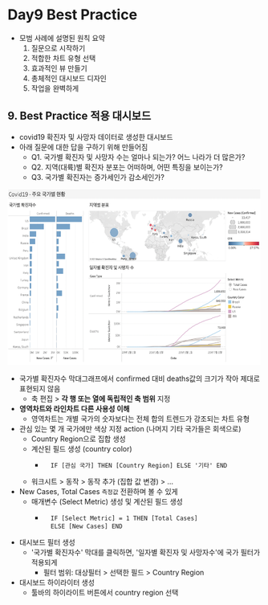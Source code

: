 # Day9 Best Practice

- 모범 사례에 설명된 원칙 요약
	1. 질문으로 시작하기
	2. 적합한 차트 유형 선택	
	3. 효과적인 뷰 만들기
	4. 총체적인 대시보드 디자인
	5. 작업을 완벽하게

## 9. Best Practice 적용 대시보드
- covid19 확진자 및 사망자 데이터로 생성한 대시보드
- 아래 질문에 대한 답을 구하기 위해 만들어짐
	- Q1. 국가별 확진자 및 사망자 수는 얼마나 되는가? 어느 나라가 더 많은가?
	- Q2. 지역(대륙)별 확진자 분포는 어떠하며, 어떤 특징을 보이는가?
	- Q3. 국가별 확진자는 증가세인가 감소세인가?

<img src="01. best practice.png" width="600" height="350">

- 국가별 확진자수 막대그래프에서 confirmed 대비 deaths값의 크기가 작아 제대로 표현되지 않음
	- 축 편집 > **각 행 또는 열에 독립적인 축 범위** 지정
- **영역차트와 라인차트 다른 사용성 이해**
	- 영역차트는 개별 국가의 숫자보다는 전체 합의 트렌드가 강조되는 차트 유형
- 관심 있는 몇 개 국가에만 색상 지정 action (나머지 기타 국가들은 회색으로)
	- Country Region으로 집합 생성
	- 계산된 필드 생성 (country color)
		- ```Tableau
			IF [관심 국가] THEN [Country Region] ELSE '기타' END
		  ```
	- 워크시트 > 동작 > 동작 추가 (집합 값 변경) > ...
- New Cases, Total Cases `측정값` 전환하며 볼 수 있게
	- 매개변수 (Select Metric) 생성 및 계산된 필드 생성
		- ```Tableau
			IF [Select Metric] = 1 THEN [Total Cases]
			ELSE [New Cases] END
		  ```
- 대시보드 필터 생성
	- '국가별 확진자수' 막대를 클릭하면, '일자별 확진자 및 사망자수'에 국가 필터가 적용되게
		- 필터 범위: 대상필터 > 선택한 필드 > Country Region
- 대시보드 하이라이터 생성
	- 툴바의 하이라이트 버튼에서 country region 선택
	
